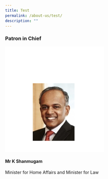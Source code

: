 ```yaml
---
title: Test
permalink: /about-us/test/
description: ""
---
```

### Patron in Chief

![](/images/mr%20k%20shanmugam2.png)
#### Mr K Shanmugam
Minister for Home Affairs and Minister for Law



